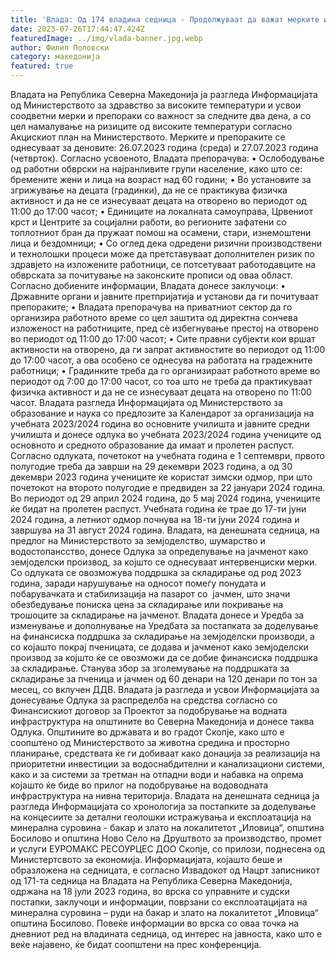 ```yaml
---
title: 'Влада: Од 174 владина седница - Продолжуваат да важат мерките и препораките за заштита на граѓаните од високите температури; Одлука за пролетен распуст во учебната 2023/2024 година за учениците од основното и средното образование - 25 ЈУЛИ 2023'
date: 2023-07-26T17:44:47.424Z
featuredImage: ../img/vlada-banner.jpg.webp
author: Филип Поповски
category: македонија
featured: true
---
```

Владата на Република Северна Македонија ја разгледа Информацијата од Министерството за здравство за високите температури и усвои соодветни мерки и препораки со важност за следните два дена, а со цел намалување на ризиците од високите температури согласно Акцискиот план на Министерството.
Мерките и препораките се однесуваат за деновите: 26.07.2023 година (среда) и 27.07.2023 година (четврток).
Согласно усвоеното, Владата препорачува:
• Ослободување од работни обврски на најранливите групи население, како што се: бремените жени и лица на возраст над 60 години;
• Во установите за згрижување на децата (градинки), да не се практикува физичка активност и да не се изнесуваат децата на отворено во периодот од 11:00 до 17:00 часот;
• Единиците на локалната самоуправа, Црвениот крст и Центрите за социјални работи, во регионите зафатени со топлотниот бран да пружаат помош на осамени, стари, изнемоштени лица и бездомници;
• Со оглед дека одредени ризични производствени и технолошки процеси може да претставуваат дополнителен ризик по здравјето на изложените работници, се потсетуваат работодавците на обврската за почитување на законските прописи од оваа област.
Согласно добиените информации, Владата донесе заклучоци:
• Државните органи и јавните претпријатија и установи да ги почитуваат препораките;
• Владата препорачува на приватниот сектор да го организира работното време со цел заштита од директна сончева изложеност на работниците, пред сѐ избегнување престој на отворено во периодот од 11:00 до 17:00 часот;
• Сите правни субјекти кои вршат активности на отворено, да ги запрат активностите во периодот од 11:00 до 17:00 часот, а ова особено се однесува на работата на градежните работници;
• Градинките треба да го организираат работното време во периодот од 7:00 до 17:00 часот, со тоа што не треба да практикуваат физичка активност и да не се изнесуваат децата на отворено по 11:00 часот.
Владата разгледа Информацијата од Министерството за образование и наука со предлозите за Календарот за организација на учебната 2023/2024 година во основните училишта и јавните средни училишта и донесе одлука во учебната 2023/2024 година учениците од основното и средното образование да имаат и пролетен распуст.
Согласно одлуката, почетокот на учебната година е 1 септември, првото полугодие треба да заврши на 29 декември 2023 година, а од 30 декември 2023 година учениците ќе користат зимски одмор, при што почетокот на второто полугодие е предвиден за 22 јануари 2024 година.
Во периодот од 29 април 2024 година, до 5 мај 2024 година, учениците ќе бидат на пролетен распуст. Учебната година ќе трае до 17-ти јуни 2024 година, а летниот одмор почнува на 18-ти јуни 2024 година и завршува на 31 август 2024 година.
Владата, на денешната седница, на предлог на Министерството за земјоделство, шумарство и водостопансство, донесе Одлука за определување на јачменот како земјоделски производ, за којшто се однесуваат интервенциски мерки.
Со одлуката се овозможува поддршка за складирање од род 2023 година, заради нарушување на односот помеѓу понудата и побарувачката и стабилизација на пазарот со  јачмен, што значи обезбедување пониска цена за складирање или покривање на трошоците за складирање на јачменот.
Владата донесе и Уредба за изменување и дополнување на Уредбата за постапката за доделување на финансиска поддршка за складирање на земјоделски производи, а со којашто покрај пченицата, се додава и јачменот како земјоделски производ за којшто ќе се овозможи да се добие финансиска поддршка за складирање.
Станува збор за зголемување на поддршката за складирање за пченица и јачмен од 60 денари на 120 денари по тон за месец, со вклучен ДДВ.
Владата ја разгледа и усвои Информацијата за донесување Одлука за распределба на средства согласно со Финансискиот договор за Проектот за подобрување на водната инфраструктура на општините во Северна Македонија и донесе таква Одлука.
Општините во државата и во градот Скопје, како што е соопштено од Министерството за животна средина и просторно планирање, средствата ќе ги добиваат како донација за реализација на приоритетни инвестиции за водоснабдителни и канализациони системи, како и за системи за третман на отпадни води и набавка на опрема којашто ќе биде во прилог на подобрување на водоводната инфраструктура на нивна територија.
Владата на денешната седница ја разгледа Информацијата со хронологија за постапките за доделување на концесиите за детални геолошки истражувања и експлоатација на минерална суровина - бакар и злато на локалитетот „Иловица“, општина Босилово и општина Ново Село на Друштвото за производство, промет и услуги ЕУРОМАКС РЕСОУРЦЕС ДОО Скопје, со прилози, поднесена од Министертсвото за економија.
Информацијата, којашто беше и образложена на седницата, е согласно Извадокот од Нацрт записникот од 171-та седница на Владата на Република Северна Македонија, одржана на 18 јули 2023 година, во врска со управните и судски постапки, заклучоци и информации, поврзани со експлоатацијата на минерална суровина – руди на бакар и злато на локалитетот „Иловица“ општина Босилово.
Повеќе информации во врска со оваа точка на дневниот ред на владината седница, од интерес на јавноста, како што е веќе најавено, ќе бидат соопштени на прес конференција.
